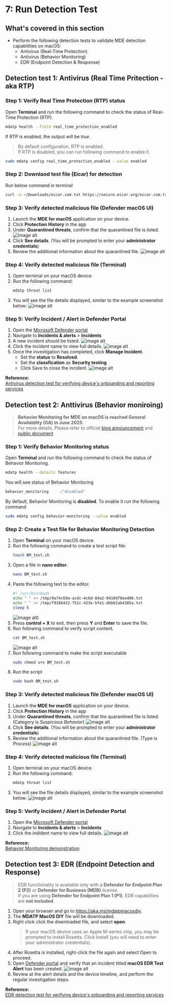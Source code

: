# 7: Run Detection Test

## What's covered in this section
- Perform the following detection tests to validate MDE detection capabilities on macOS:
    - Antivirus (Real-Time Protection)
    - Antivirus (Behavior Monitoring)
    - EDR (Endpoint Detection & Response)

## Detection test 1: Antivirus (Real Time Pritection - aka RTP)

### Step 1: Verify Real Time Protection (RTP) status
Open **Terminal** and run the following command to check the status of Real-Time Protection (RTP).
```sh
mdatp health --field real_time_protection_enabled
```
If RTP is enabled, the output will be *true*.  

> By default configuration, RTP is enabled.  
> If RTP is disabled, you can run following command to enable it.
```sh
sudo mdatp config real_time_protection_enabled --value enabled
```

### Step 2: Downlaod test file (Eicar) for detection
Run below command in terminal
```sh
curl -o ~/Downloads/eicar.com.txt https://secure.eicar.org/eicar.com.txt
```

### Step 3: Verify detected malicious file (Defender macOS UI)

1. Launch the **MDE for macOS** application on your device.
2. Click **Protection History** in the app
3. Under **Quarantined threats**, confirm that the quarantined file is listed.
   ![image alt](https://github.com/yujiaoMSFT/Microsoft-Defender-For-Endpoint/blob/1d7a74bf9fe05a45b09bd40c21226cc70fae31e7/Images/macOS/AVDetection-macOS1.png)
4. Click **See details**. (You will be prompted to enter your **administrator credentials**)
6. Review the additional information about the quarantined file.
   ![image alt](https://github.com/yujiaoMSFT/Microsoft-Defender-For-Endpoint/blob/1d7a74bf9fe05a45b09bd40c21226cc70fae31e7/Images/macOS/AVDetection-macOS2.png)

### Step 4: Verify detected malicious file (Terminal)
1. Open terminal on your macOS device.
2. Run the following command:
   ```sh
   mdatp threat list
   ```
3. You will see the file details displayed, similar to the example screenshot below:
   ![image alt](https://github.com/yujiaoMSFT/Microsoft-Defender-For-Endpoint/blob/1d7a74bf9fe05a45b09bd40c21226cc70fae31e7/Images/macOS/AVDetection-CLI1.png)

### Step 5: Verify Incident / Alert in Defender Portal

1. Open the [Microsoft Defender portal](https://security.microsoft.com)
2. Navigate to **Incidents & alerts** > **Incidents**
3. A new incident should be listed.
  ![image alt](https://github.com/yujiaoMSFT/Microsoft-Defender-For-Endpoint/blob/a2af008515d23c94ce6d090ec117654681c472fa/Images/macOS/MDEmacOS-Incident1.png)
4. Click the incident name to view full details.
  ![image alt](https://github.com/yujiaoMSFT/Microsoft-Defender-For-Endpoint/blob/a2af008515d23c94ce6d090ec117654681c472fa/Images/macOS/MDEmacOS-Incident2.png)
5. Once the investigation has completed, click **Manage Incident**.
   - Set the **status** to **Resolved**.
   - Set the **classfication** as **Security testing**
   - Click Save to close the incident.
   ![image alt](https://github.com/yujiaoMSFT/Microsoft-Defender-For-Endpoint/blob/5dde3b3c2d5fefee019f7cd89dc16780ea891c89/Images/macOS/MDEmacOS-Incident3.png)

**Reference:**  
[Antivirus detection test for verifying device's onboarding and reporting services](https://learn.microsoft.com/en-us/defender-endpoint/validate-antimalware)

## Detection test 2: Anttivirus (Behavior moniroing)
> **Behavior Monitoring for MDE on macOS is reached General Availability (GA) in June 2025**.  
> For more details, Please refer to official [blog announcement](https://techcommunity.microsoft.com/blog/microsoftdefenderatpblog/behavior-monitoring-is-now-generally-available-for-microsoft-defender-for-endpoi/4415697) and [public document](https://learn.microsoft.com/en-us/defender-endpoint/behavior-monitor-macos)

### Step 1: Verify Behavior Monitoring status
Open **Terminal** and run the following command to check the status of Behavior Monitoring.
```sh
mdatp health --details features
```
You will see status of Behavior Monitoring
```sh
behavior_monitoring     :"disabled"
```

By default, Behavior Monitoring is **disabled**.  To enable it run the following command
```sh
sudo mdatp config behavior-monitoring --value enabled
```
### Step 2: Create a Test file for Behavior Monitoring Detection

1. Open **Terminal** on your macOS device.
2. Run the following command to create a test script file:
   ```sh
   touch BM_test.sh
   ```
3. Open a file in **nano editor**.
   ```sh
   nano BM_test.sh
   ```
4. Paste the following text to the editor.
    ```sh
   #! /usr/bin/bash
   echo " " >> /tmp/9a74c69a-acdc-4c6d-84a2-0410df8ee480.txt
   echo " " >> /tmp/f918b422-751c-423e-bfe1-dbbb2ab4385a.txt
   sleep 5
    ```
    ![image alt](https://github.com/yujiaoMSFT/Microsoft-Defender-For-Endpoint/blob/e03beaf8c890116d2e603651f3506752222ce57b/Images/macOS/CreateBMTestFile1.png))
6. Press **control + X** to exit, then press **Y** and **Enter** to save the file.
7. Run following command to verify script content.
   ```sh
   cat BM_test.sh
   ```
   ![image alt](https://github.com/yujiaoMSFT/Microsoft-Defender-For-Endpoint/blob/e03beaf8c890116d2e603651f3506752222ce57b/Images/macOS/CreateBMTestFile3.png)
8. Run following command to make the script executable
   ```sh
   sudo chmod u+x BM_test.sh
   ```
9. Run the script
    ```sh
    sudo bash BM_test.sh
    ```
### Step 3: Verify detected malicious file (Defender macOS UI)

1. Launch the **MDE for macOS** application on your device.
2. Click **Protection History** in the app
3. Under **Quarantined threats**, confirm that the quarantined file is listed. (Category is *Suspicious Behavior*)
   ![image alt](https://github.com/yujiaoMSFT/Microsoft-Defender-For-Endpoint/blob/c2cb350ce611d0c6edcead1e575874c86d515b1b/Images/macOS/AVDetection-macOS3.png)
4. Click **See details**. (You will be prompted to enter your **administrator credentials**)
6. Review the additional information about the quarantined file. (Type is *Process*)
   ![image alt](https://github.com/yujiaoMSFT/Microsoft-Defender-For-Endpoint/blob/c2cb350ce611d0c6edcead1e575874c86d515b1b/Images/macOS/AVDetection-macOS4.png)

### Step 4: Verify detected malicious file (Terminal)
1. Open terminal on your macOS device.
2. Run the following command:
   ```sh
   mdatp threat list
   ```
3. You will see the file details displayed, similar to the example screenshot below:
   ![image alt](https://github.com/yujiaoMSFT/Microsoft-Defender-For-Endpoint/blob/d8e83f916ebc0dda5b171632a22a990d8703422b/Images/macOS/AVDetection-CLI2.png)
   
### Step 5: Verify Incident / Alert in Defender Portal

1. Open the [Microsoft Defender portal](https://security.microsoft.com)
2. Navigate to **Incidents & alerts** > **Incidents**
4. Click the indident name to view full details.
  ![image alt](https://github.com/yujiaoMSFT/Microsoft-Defender-For-Endpoint/blob/d8e83f916ebc0dda5b171632a22a990d8703422b/Images/macOS/MDEmacOS-Incident5.png)

 
**Reference:**  
[Behavior Monitoring demonstration](https://learn.microsoft.com/en-us/defender-endpoint/demonstration-behavior-monitoring)

## Detection test 3: EDR (Endpoint Detection and Response)
> EDR functionality is available only with a **Defender for Endpoint Plan 2 (P2)** or **Defender for Business (MDB)** license.  
> If you are using **Defender for Endpoint Plan 1 (P1)**, EDR capabilities are **not included**.

1. Open your browser and go to https://aka.ms/mdatpmacosdiy.
2. The **MDATP MacOS DIY** file will be downloaded.
3. Right click click the downloaded file, and select **open**.
   >  If your macOS device uses an Apple M-series chip, you may be prompted to install Rosetta. Click Install (you will need to enter your administrator credentials).
4. After Rosetta is installed, right-click the file again and select Open to proceed.
5. Open [Defender portal](https://security.microsoft.com) and verify that an incident titled **macOS EDR Test Alert** has been created. 
   ![image alt](https://github.com/yujiaoMSFT/Microsoft-Defender-For-Endpoint/blob/6aa2b122c8d783c577e193bb536e29d3ec4d3c2f/Images/macOS/MDEmacOS-Incident4.png)
6. Review at the alert details and the device timeline, and perform the regular investigation steps.
   
**Reference:**  
[EDR detection test for verifying device's onboarding and reporting services](https://learn.microsoft.com/en-us/defender-endpoint/edr-detection)
